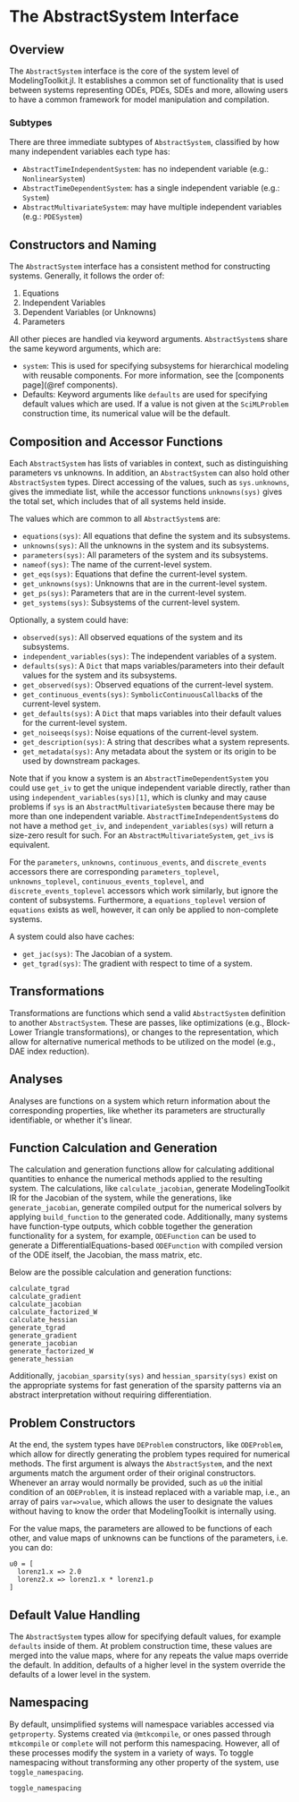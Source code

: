 # The AbstractSystem Interface

## Overview

The `AbstractSystem` interface is the core of the system level of ModelingToolkit.jl.
It establishes a common set of functionality that is used between systems
representing ODEs, PDEs, SDEs and more, allowing users to have a common framework for
model manipulation and compilation.

### Subtypes

There are three immediate subtypes of `AbstractSystem`, classified by how many independent variables each type has:

  - `AbstractTimeIndependentSystem`: has no independent variable (e.g.: `NonlinearSystem`)
  - `AbstractTimeDependentSystem`: has a single independent variable (e.g.: `System`)
  - `AbstractMultivariateSystem`: may have multiple independent variables (e.g.: `PDESystem`)

## Constructors and Naming

The `AbstractSystem` interface has a consistent method for constructing systems.
Generally, it follows the order of:

 1. Equations
 2. Independent Variables
 3. Dependent Variables (or Unknowns)
 4. Parameters

All other pieces are handled via keyword arguments. `AbstractSystem`s share the
same keyword arguments, which are:

  - `system`: This is used for specifying subsystems for hierarchical modeling with
    reusable components. For more information, see the [components page](@ref components).
  - Defaults: Keyword arguments like `defaults` are used for specifying default
    values which are used. If a value is not given at the `SciMLProblem` construction
    time, its numerical value will be the default.

## Composition and Accessor Functions

Each `AbstractSystem` has lists of variables in context, such as distinguishing
parameters vs unknowns. In addition, an `AbstractSystem` can also hold other
`AbstractSystem` types. Direct accessing of the values, such as `sys.unknowns`,
gives the immediate list, while the accessor functions `unknowns(sys)` gives the
total set, which includes that of all systems held inside.

The values which are common to all `AbstractSystem`s are:

  - `equations(sys)`: All equations that define the system and its subsystems.
  - `unknowns(sys)`: All the unknowns in the system and its subsystems.
  - `parameters(sys)`: All parameters of the system and its subsystems.
  - `nameof(sys)`: The name of the current-level system.
  - `get_eqs(sys)`: Equations that define the current-level system.
  - `get_unknowns(sys)`: Unknowns that are in the current-level system.
  - `get_ps(sys)`: Parameters that are in the current-level system.
  - `get_systems(sys)`: Subsystems of the current-level system.

Optionally, a system could have:

  - `observed(sys)`: All observed equations of the system and its subsystems.
  - `independent_variables(sys)`: The independent variables of a system.
  - `defaults(sys)`: A `Dict` that maps variables/parameters into their default values for the system and its subsystems.
  - `get_observed(sys)`: Observed equations of the current-level system.
  - `get_continuous_events(sys)`: `SymbolicContinuousCallback`s of the current-level system.
  - `get_defaults(sys)`: A `Dict` that maps variables into their default values
    for the current-level system.
  - `get_noiseeqs(sys)`: Noise equations of the current-level system.
  - `get_description(sys)`: A string that describes what a system represents.
  - `get_metadata(sys)`: Any metadata about the system or its origin to be used by downstream packages.

Note that if you know a system is an `AbstractTimeDependentSystem` you could use `get_iv` to get the
unique independent variable directly, rather than using `independent_variables(sys)[1]`, which is clunky and may cause problems if `sys` is an `AbstractMultivariateSystem` because there may be more than one independent variable. `AbstractTimeIndependentSystem`s do not have a method `get_iv`, and `independent_variables(sys)` will return a size-zero result for such. For an `AbstractMultivariateSystem`, `get_ivs` is equivalent.

For the `parameters`, `unknowns`, `continuous_events`, and `discrete_events` accessors there are corresponding `parameters_toplevel`, `unknowns_toplevel`, `continuous_events_toplevel`, and `discrete_events_toplevel` accessors which work similarly, but ignore the content of subsystems. Furthermore, a `equations_toplevel` version of `equations` exists as well, however, it can only be applied to non-complete systems.

A system could also have caches:

  - `get_jac(sys)`: The Jacobian of a system.
  - `get_tgrad(sys)`: The gradient with respect to time of a system.

## Transformations

Transformations are functions which send a valid `AbstractSystem` definition to
another `AbstractSystem`. These are passes, like optimizations (e.g., Block-Lower
Triangle transformations), or changes to the representation, which allow for
alternative numerical methods to be utilized on the model (e.g., DAE index reduction).

## Analyses

Analyses are functions on a system which return information about the corresponding
properties, like whether its parameters are structurally identifiable, or whether
it's linear.

## Function Calculation and Generation

The calculation and generation functions allow for calculating additional
quantities to enhance the numerical methods applied to the resulting system.
The calculations, like `calculate_jacobian`, generate ModelingToolkit IR for
the Jacobian of the system, while the generations, like `generate_jacobian`,
generate compiled output for the numerical solvers by applying `build_function`
to the generated code. Additionally, many systems have function-type outputs,
which cobble together the generation functionality for a system, for example,
`ODEFunction` can be used to generate a DifferentialEquations-based `ODEFunction`
with compiled version of the ODE itself, the Jacobian, the mass matrix, etc.

Below are the possible calculation and generation functions:

```@docs
calculate_tgrad
calculate_gradient
calculate_jacobian
calculate_factorized_W
calculate_hessian
generate_tgrad
generate_gradient
generate_jacobian
generate_factorized_W
generate_hessian
```

Additionally, `jacobian_sparsity(sys)` and `hessian_sparsity(sys)`
exist on the appropriate systems for fast generation of the sparsity
patterns via an abstract interpretation without requiring differentiation.

## Problem Constructors

At the end, the system types have `DEProblem` constructors, like `ODEProblem`,
which allow for directly generating the problem types required for numerical
methods. The first argument is always the `AbstractSystem`, and the next
arguments match the argument order of their original constructors. Whenever an
array would normally be provided, such as `u0` the initial condition of an
`ODEProblem`, it is instead replaced with a variable map, i.e., an array of
pairs `var=>value`, which allows the user to designate the values without having
to know the order that ModelingToolkit is internally using.

For the value maps, the parameters are allowed to be functions of each other,
and value maps of unknowns can be functions of the parameters, i.e. you can do:

```
u0 = [
  lorenz1.x => 2.0
  lorenz2.x => lorenz1.x * lorenz1.p
]
```

## Default Value Handling

The `AbstractSystem` types allow for specifying default values, for example
`defaults` inside of them. At problem construction time, these values are merged
into the value maps, where for any repeats the value maps override the default.
In addition, defaults of a higher level in the system override the defaults of
a lower level in the system.

## Namespacing

By default, unsimplified systems will namespace variables accessed via `getproperty`.
Systems created via `@mtkcompile`, or ones passed through `mtkcompile` or
`complete` will not perform this namespacing. However, all of these processes modify
the system in a variety of ways. To toggle namespacing without transforming any other
property of the system, use `toggle_namespacing`.

```@docs
toggle_namespacing
```
